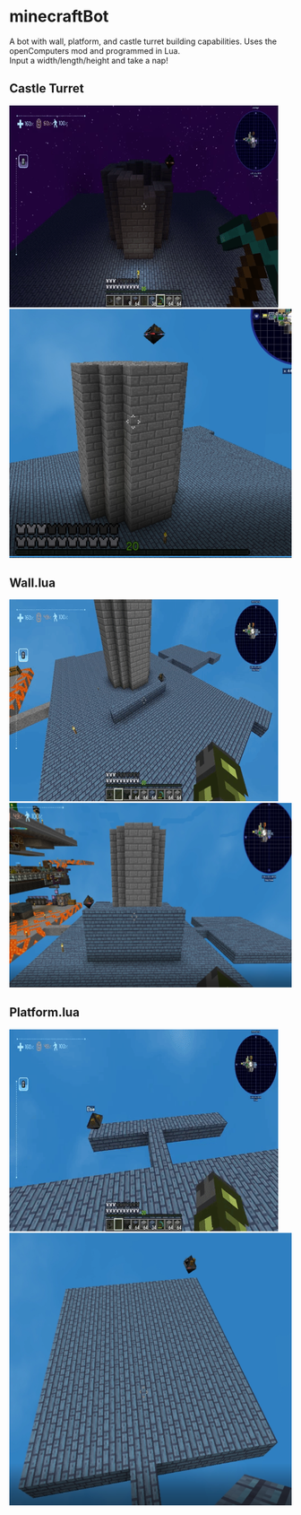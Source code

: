 # minecraftBot
A bot with wall, platform, and castle turret building capabilities. Uses the openComputers mod and programmed in Lua.</br>
Input a width/length/height and take a nap!

## Castle Turret
![](https://github.com/KonoPowa/minecraftBot/blob/main/readmeAssets/castleTurret.gif)
![](https://github.com/KonoPowa/minecraftBot/blob/main/readmeAssets/castleTurret.PNG)

## Wall.lua
![](https://github.com/KonoPowa/minecraftBot/blob/main/readmeAssets/wall.gif)
![](https://github.com/KonoPowa/minecraftBot/blob/main/readmeAssets/wall.PNG)

## Platform.lua
![](https://github.com/KonoPowa/minecraftBot/blob/main/readmeAssets/platform.gif)
![](https://github.com/KonoPowa/minecraftBot/blob/main/readmeAssets/platform.PNG)

